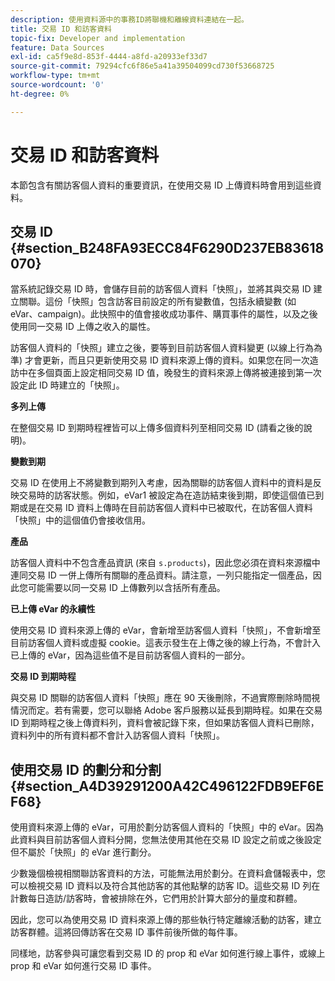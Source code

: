 ```yaml
---
description: 使用資料源中的事務ID將聯機和離線資料連結在一起。
title: 交易 ID 和訪客資料
topic-fix: Developer and implementation
feature: Data Sources
exl-id: ca5f9e8d-853f-4444-a8fd-a20933ef33d7
source-git-commit: 79294cfc6f86e5a41a39504099cd730f53668725
workflow-type: tm+mt
source-wordcount: '0'
ht-degree: 0%

---
```


# 交易 ID 和訪客資料

本節包含有關訪客個人資料的重要資訊，在使用交易 ID 上傳資料時會用到這些資料。

## 交易 ID {#section_B248FA93ECC84F6290D237EB83618070}

當系統記錄交易 ID 時，會儲存目前的訪客個人資料「快照」，並將其與交易 ID 建立關聯。這份「快照」包含訪客目前設定的所有變數值，包括永續變數 (如 eVar、campaign)。此快照中的值會接收成功事件、購買事件的屬性，以及之後使用同一交易 ID 上傳之收入的屬性。

訪客個人資料的「快照」建立之後，要等到目前訪客個人資料變更 (以線上行為為準) 才會更新，而且只更新使用交易 ID 資料來源上傳的資料。如果您在同一次造訪中在多個頁面上設定相同交易 ID 值，晚發生的資料來源上傳將被連接到第一次設定此 ID 時建立的「快照」。

**多列上傳**

在整個交易 ID 到期時程裡皆可以上傳多個資料列至相同交易 ID (請看之後的說明)。

**變數到期**

交易 ID 在使用上不將變數到期列入考慮，因為關聯的訪客個人資料中的資料是反映交易時的訪客狀態。例如，eVar1 被設定為在造訪結束後到期，即使這個值已到期或是在交易 ID 資料上傳時在目前訪客個人資料中已被取代，在訪客個人資料「快照」中的這個值仍會接收信用。

**產品**

訪客個人資料中不包含產品資訊 (來自 `s.products`)，因此您必須在資料來源檔中連同交易 ID 一併上傳所有關聯的產品資料。請注意，一列只能指定一個產品，因此您可能需要以同一交易 ID 上傳數列以含括所有產品。

**已上傳 eVar 的永續性**

使用交易 ID 資料來源上傳的 eVar，會新增至訪客個人資料「快照」，不會新增至目前訪客個人資料或虛擬 cookie。這表示發生在上傳之後的線上行為，不會計入已上傳的 eVar，因為這些值不是目前訪客個人資料的一部分。

**交易 ID 到期時程**

與交易 ID 關聯的訪客個人資料「快照」應在 90 天後刪除，不過實際刪除時間視情況而定。若有需要，您可以聯絡 Adobe 客戶服務以延長到期時程。如果在交易 ID 到期時程之後上傳資料列，資料會被記錄下來，但如果訪客個人資料已刪除，資料列中的所有資料都不會計入訪客個人資料「快照」。

## 使用交易 ID 的劃分和分割 {#section_A4D39291200A42C496122FDB9EF6EF68}

使用資料來源上傳的 eVar，可用於劃分訪客個人資料的「快照」中的 eVar。因為此資料與目前訪客個人資料分開，您無法使用其他在交易 ID 設定之前或之後設定但不屬於「快照」的 eVar 進行劃分。

少數幾個檢視相關聯訪客資料的方法，可能無法用於劃分。在資料倉儲報表中，您可以檢視交易 ID 資料以及符合其他訪客的其他點擊的訪客 ID。這些交易 ID 列在計數每日造訪/訪客時，會被排除在外，它們用於計算大部分的量度和群體。

因此，您可以為使用交易 ID 資料來源上傳的那些執行特定離線活動的訪客，建立訪客群體。這將回傳訪客在交易 ID 事件前後所做的每件事。

同樣地，訪客參與可讓您看到交易 ID 的 prop 和 eVar 如何進行線上事件，或線上 prop 和 eVar 如何進行交易 ID 事件。
